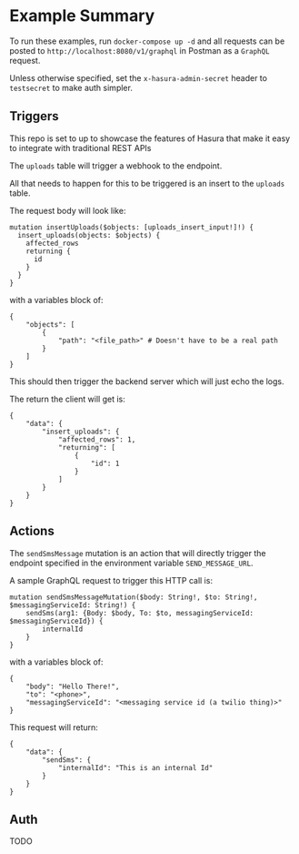 # Example Summary

To run these examples, run `docker-compose up -d` and all requests can be posted to `http://localhost:8080/v1/graphql` in Postman
as a `GraphQL` request.

Unless otherwise specified, set the `x-hasura-admin-secret` header to `testsecret` to make auth simpler.

## Triggers

This repo is set to up to showcase the features of Hasura that make it easy to integrate with traditional REST APIs

The `uploads` table will trigger a webhook to the endpoint.

All that needs to happen for this to be triggered is an insert to the `uploads` table.

The request body will look like:

```
mutation insertUploads($objects: [uploads_insert_input!]!) {
  insert_uploads(objects: $objects) {
    affected_rows
    returning {
      id
    }
  }
}
```

with a variables block of:

```
{
    "objects": [
        {
            "path": "<file_path>" # Doesn't have to be a real path
        }
    ]
}
```

This should then trigger the backend server which will just echo the logs.

The return the client will get is:

```
{
    "data": {
        "insert_uploads": {
            "affected_rows": 1,
            "returning": [
                {
                    "id": 1
                }
            ]
        }
    }
}
```

## Actions

The `sendSmsMessage` mutation is an action that will directly trigger the endpoint specified in the environment variable `SEND_MESSAGE_URL`.

A sample GraphQL request to trigger this HTTP call is:

```
mutation sendSmsMessageMutation($body: String!, $to: String!, $messagingServiceId: String!) {
    sendSms(arg1: {Body: $body, To: $to, messagingServiceId: $messagingServiceId}) {
        internalId
    }
}
```

with a variables block of:

```
{
    "body": "Hello There!",
    "to": "<phone>",
    "messagingServiceId": "<messaging service id (a twilio thing)>"
}
```

This request will return:

```
{
    "data": {
        "sendSms": {
            "internalId": "This is an internal Id"
        }
    }
}
```

## Auth

TODO